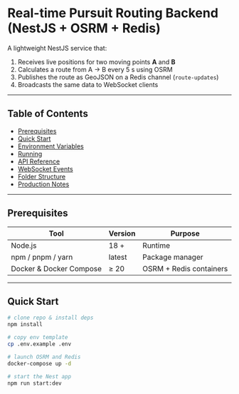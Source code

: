 # Real-time Pursuit Routing Backend (NestJS + OSRM + Redis)

A lightweight NestJS service that:
1. Receives live positions for two moving points **A** and **B**
2. Calculates a route from A → B every 5 s using OSRM
3. Publishes the route as GeoJSON on a Redis channel (`route-updates`)
4. Broadcasts the same data to WebSocket clients

---

## Table of Contents
- [Prerequisites](#prerequisites)
- [Quick Start](#quick-start)
- [Environment Variables](#environment-variables)
- [Running](#running)
- [API Reference](#api-reference)
- [WebSocket Events](#websocket-events)
- [Folder Structure](#folder-structure)
- [Production Notes](#production-notes)

---

## Prerequisites
| Tool | Version | Purpose |
|------|---------|---------|
| Node.js | 18 + | Runtime |
| npm / pnpm / yarn | latest | Package manager |
| Docker & Docker Compose | ≥ 20 | OSRM + Redis containers |

---

## Quick Start
```bash
# clone repo & install deps
npm install

# copy env template
cp .env.example .env

# launch OSRM and Redis
docker-compose up -d

# start the Nest app
npm run start:dev
